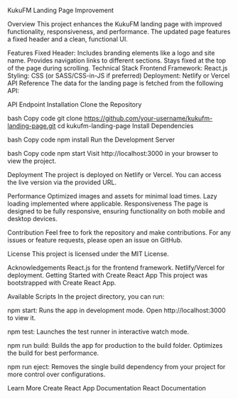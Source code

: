 KukuFM Landing Page Improvement

Overview
This project enhances the KukuFM landing page with improved functionality, responsiveness, and performance. The updated page features a fixed header and a clean, functional UI.

Features
Fixed Header:
Includes branding elements like a logo and site name.
Provides navigation links to different sections.
Stays fixed at the top of the page during scrolling.
Technical Stack
Frontend Framework: React.js
Styling: CSS (or SASS/CSS-in-JS if preferred)
Deployment: Netlify or Vercel
API Reference
The data for the landing page is fetched from the following API:

API Endpoint
Installation
Clone the Repository

bash
Copy code
git clone https://github.com/your-username/kukufm-landing-page.git
cd kukufm-landing-page
Install Dependencies

bash
Copy code
npm install
Run the Development Server

bash
Copy code
npm start
Visit http://localhost:3000 in your browser to view the project.

Deployment
The project is deployed on Netlify or Vercel. You can access the live version via the provided URL.

Performance
Optimized images and assets for minimal load times.
Lazy loading implemented where applicable.
Responsiveness
The page is designed to be fully responsive, ensuring functionality on both mobile and desktop devices.

Contribution
Feel free to fork the repository and make contributions. For any issues or feature requests, please open an issue on GitHub.

License
This project is licensed under the MIT License.

Acknowledgements
React.js for the frontend framework.
Netlify/Vercel for deployment.
Getting Started with Create React App
This project was bootstrapped with Create React App.

Available Scripts
In the project directory, you can run:

npm start: Runs the app in development mode. Open http://localhost:3000 to view it.

npm test: Launches the test runner in interactive watch mode.

npm run build: Builds the app for production to the build folder. Optimizes the build for best performance.

npm run eject: Removes the single build dependency from your project for more control over configurations.

Learn More
Create React App Documentation
React Documentation